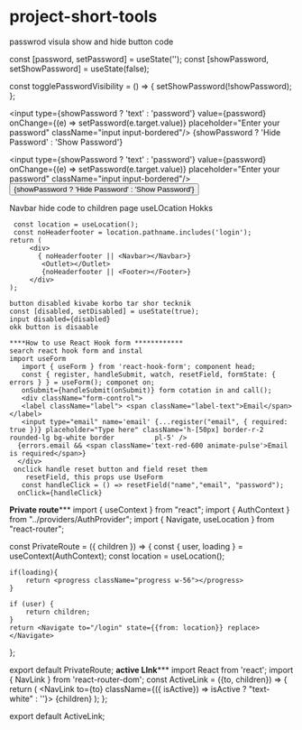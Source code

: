 # project-short-tools
passwrod visula show and hide button code 
 
   const [password, setPassword] = useState(''); const [showPassword, setShowPassword] = useState(false);

const togglePasswordVisibility = () => { setShowPassword(!showPassword); };

<input type={showPassword ? 'text' : 'password'} value={password} onChange={(e) => setPassword(e.target.value)} placeholder="Enter your password" className="input input-bordered"/> {showPassword ? 'Hide Password' : 'Show Password'}

 <input type={showPassword ? 'text' : 'password'} value={password} onChange={(e) => setPassword(e.target.value)} placeholder="Enter your password" 
 className="input input-bordered"/>
 <button onClick={togglePasswordVisibility}>{showPassword ? 'Hide Password' : 'Show Password'}</button>
 
 Navbar hide code to children page useLOcation Hokks
 
     const location = useLocation();
     const noHeaderfooter = location.pathname.includes('login');
    return (
         <div>
           { noHeaderfooter || <Navbar></Navbar>}
            <Outlet></Outlet>
            {noHeaderfooter || <Footer></Footer>}
         </div>
    );
    
    button disabled kivabe korbo tar shor tecknik 
    const [disabled, setDisabled] = useState(true);
    input disabled={disabled}
    okk button is disaable
    
    ****How to use React Hook form ************
    search react hook form and instal 
    import useForm 
       import { useForm } from 'react-hook-form'; component head;
       const { register, handleSubmit, watch, resetField, formState: { errors } } = useForm(); componet on;
       onSubmit={handleSubmit(onSubmit)} form cotation in and call();
       <div className="form-control">
       <label className="label"> <span className="label-text">Email</span></label>
       <input type="email" name='email' {...register("email", { required: true })} placeholder="Type here" className='h-[50px] border-r-2 rounded-lg bg-white border          pl-5' />
      {errors.email && <span className='text-red-600 animate-pulse'>Email is required</span>}
      </div>
     onclick handle reset button and field reset them
        resetField, this props use UseForm
       const handleClick = () => resetField("name","email", "password");
      onClick={handleClick}
******************Private route*********************
import { useContext } from "react";
import { AuthContext } from "../providers/AuthProvider";
import { Navigate, useLocation } from "react-router";


const PrivateRoute = ({ children }) => {
    const { user, loading } = useContext(AuthContext);
    const location = useLocation();

    if(loading){
        return <progress className="progress w-56"></progress>
    }

    if (user) {
        return children;
    }
    return <Navigate to="/login" state={{from: location}} replace></Navigate>
};

export default PrivateRoute;
********************active LInk***********************
import React from 'react';
import { NavLink } from 'react-router-dom';
const ActiveLink = ({to, children}) => {
    return (
    <NavLink
    to={to}
    className={({ isActive}) => isActive ? "text-white" : ''}>
    {children}
    </NavLink>
    );
};

export default ActiveLink;
